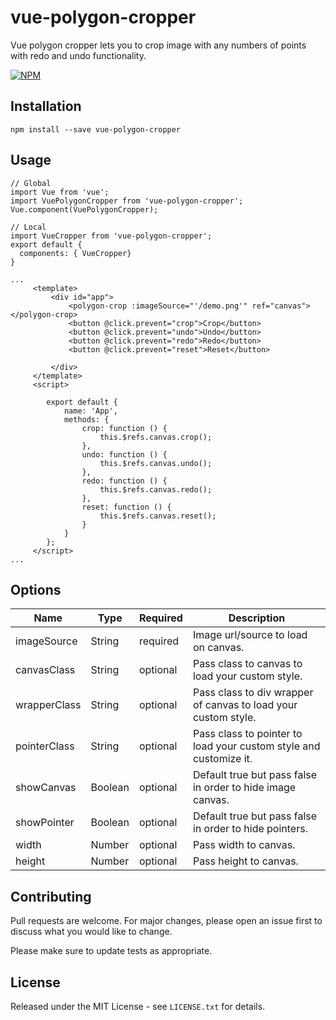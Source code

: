 # vue-polygon-cropper
Vue polygon cropper lets you to crop image with any numbers of points with redo and undo functionality.

[![NPM](https://nodei.co/npm/vue-polygon-cropper.png?downloads=true)](https://nodei.co/npm/vue-polygon-cropper/)

## Installation

```shell
npm install --save vue-polygon-cropper
```

## Usage

```vue
// Global
import Vue from 'vue';
import VuePolygonCropper from 'vue-polygon-cropper';
Vue.component(VuePolygonCropper);

// Local
import VueCropper from 'vue-polygon-cropper';
export default {
  components: { VueCropper}
}

...
     <template>
         <div id="app">
             <polygon-crop :imageSource="'/demo.png'" ref="canvas"></polygon-crop>
             <button @click.prevent="crop">Crop</button>
             <button @click.prevent="undo">Undo</button>
             <button @click.prevent="redo">Redo</button>
             <button @click.prevent="reset">Reset</button>
     
         </div>
     </template>
     <script>
     
     	export default {
     		name: 'App',
     		methods: {
     			crop: function () {
     				this.$refs.canvas.crop();
     			},
     			undo: function () {
     				this.$refs.canvas.undo();
     			},
     			redo: function () {
     				this.$refs.canvas.redo();
     			},
     			reset: function () {
     				this.$refs.canvas.reset();
     			}
     		}
     	};
     </script>
...
```

## Options

| Name         | Type    | Required | Description                                                       |
|--------------|---------|----------|-------------------------------------------------------------------|
| imageSource  | String  | required | Image url/source to load on canvas.                               |
| canvasClass  | String  | optional | Pass class to canvas to load your custom style.                   |
| wrapperClass | String  | optional | Pass class to div wrapper of canvas to load your custom style.    |
| pointerClass | String  | optional | Pass class to pointer to load your custom style and customize it. |
| showCanvas   | Boolean | optional | Default true but pass false in order to hide image canvas.        |
| showPointer  | Boolean | optional | Default true but pass false in order to hide pointers.            |
| width        | Number  | optional | Pass width to canvas.                                             |
| height       | Number  | optional | Pass height to canvas.                                            |


## Contributing
Pull requests are welcome. For major changes, please open an issue first to discuss what you would like to change.

Please make sure to update tests as appropriate.


## License

Released under the MIT License - see `LICENSE.txt` for details.
